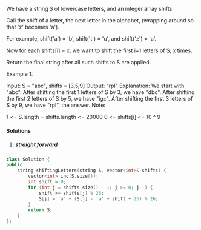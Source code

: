 We have a string S of lowercase letters, and an integer array shifts.

Call the shift of a letter, the next letter in the alphabet, (wrapping around so that 'z' becomes 'a'). 

For example, shift('a') = 'b', shift('t') = 'u', and shift('z') = 'a'.

Now for each shifts[i] = x, we want to shift the first i+1 letters of S, x times.

Return the final string after all such shifts to S are applied.

Example 1:

Input: S = "abc", shifts = [3,5,9]
Output: "rpl"
Explanation: 
We start with "abc".
After shifting the first 1 letters of S by 3, we have "dbc".
After shifting the first 2 letters of S by 5, we have "igc".
After shifting the first 3 letters of S by 9, we have "rpl", the answer.
Note:

1 <= S.length = shifts.length <= 20000
0 <= shifts[i] <= 10 ^ 9

#### Solutions

1. ##### straight forward

```c++
class Solution {
public:
    string shiftingLetters(string S, vector<int>& shifts) {
        vector<int> inc(S.size());
        int shift = 0;
        for (int j = shifts.size() - 1; j >= 0; j--) {
            shift += shifts[j] % 26;
            S[j] = 'a' + (S[j] - 'a' + shift + 26) % 26;
        }
        return S;
    }
};
```
